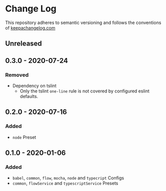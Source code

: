 # Change Log

This repository adheres to semantic versioning and follows the conventions of [keepachangelog.com](http://keepachangelog.com)

## Unreleased

## 0.3.0 - 2020-07-24
### Removed
- Dependency on tslint
  - Only the tslint `one-line` rule is not covered by configured eslint defaults.

## 0.2.0 - 2020-07-16
### Added
- `node` Preset

## 0.1.0 - 2020-01-06
### Added
- `babel`, `common`, `flow`, `mocha`, `node` and `typecript` Configs
- `common`, `flowService` and `typescriptService` Presets
